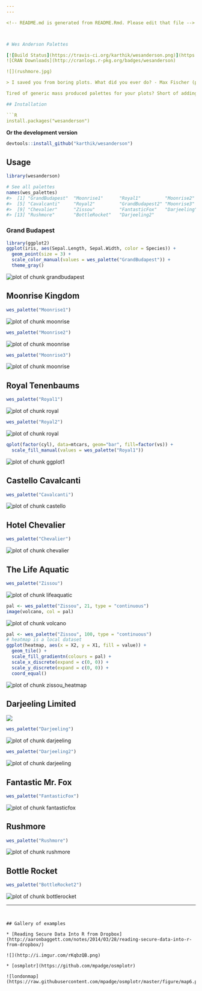 ```yaml
---
---

<!-- README.md is generated from README.Rmd. Please edit that file -->



# Wes Anderson Palettes

[![Build Status](https://travis-ci.org/karthik/wesanderson.png)](https://travis-ci.org/karthik/wesanderson)  
![CRAN Downloads](http://cranlogs.r-pkg.org/badges/wesanderson)

![](rushmore.jpg)

> I saved you from boring plots. What did you ever do? - Max Fischer (probably)

Tired of generic mass produced palettes for your plots? Short of adding an owl and dressing up your plot in a bowler hat, here's the most indie thing you can do to one. First round of palettes derived from the amazing Tumblr blog [Wes Anderson Palettes.](http://wesandersonpalettes.tumblr.com/)

## Installation

```R
install.packages("wesanderson")
```

__Or the development version__

```R
devtools::install_github("karthik/wesanderson")
```

## Usage


```r
library(wesanderson)

# See all palettes
names(wes_palettes)
#>  [1] "GrandBudapest"  "Moonrise1"      "Royal1"         "Moonrise2"     
#>  [5] "Cavalcanti"     "Royal2"         "GrandBudapest2" "Moonrise3"     
#>  [9] "Chevalier"      "Zissou"         "FantasticFox"   "Darjeeling"    
#> [13] "Rushmore"       "BottleRocket"   "Darjeeling2"
```

### Grand Budapest


```r
library(ggplot2)
ggplot(iris, aes(Sepal.Length, Sepal.Width, color = Species)) + 
  geom_point(size = 3) + 
  scale_color_manual(values = wes_palette("GrandBudapest")) + 
  theme_gray()
```

![plot of chunk grandbudapest](figure/grandbudapest-1.png)

## Moonrise Kingdom


```r
wes_palette("Moonrise1")
```

![plot of chunk moonrise](figure/moonrise-1.png)

```r
wes_palette("Moonrise2")
```

![plot of chunk moonrise](figure/moonrise-2.png)

```r
wes_palette("Moonrise3")
```

![plot of chunk moonrise](figure/moonrise-3.png)

## Royal Tenenbaums


```r
wes_palette("Royal1")
```

![plot of chunk royal](figure/royal-1.png)

```r
wes_palette("Royal2")
```

![plot of chunk royal](figure/royal-2.png)


```r
qplot(factor(cyl), data=mtcars, geom="bar", fill=factor(vs)) + 
  scale_fill_manual(values = wes_palette("Royal1"))
```

![plot of chunk ggplot1](figure/ggplot1-1.png)

## Castello Cavalcanti


```r
wes_palette("Cavalcanti")
```

![plot of chunk castello](figure/castello-1.png)

## Hotel Chevalier


```r
wes_palette("Chevalier")
```

![plot of chunk chevalier](figure/chevalier-1.png)

## The Life Aquatic


```r
wes_palette("Zissou")
```

![plot of chunk lifeaquatic](figure/lifeaquatic-1.png)


```r
pal <- wes_palette("Zissou", 21, type = "continuous")
image(volcano, col = pal)
```

![plot of chunk volcano](figure/volcano-1.png)


```r
pal <- wes_palette("Zissou", 100, type = "continuous")
# heatmap is a local dataset
ggplot(heatmap, aes(x = X2, y = X1, fill = value)) +
  geom_tile() + 
  scale_fill_gradientn(colours = pal) + 
  scale_x_discrete(expand = c(0, 0)) +
  scale_y_discrete(expand = c(0, 0)) + 
  coord_equal() 
```

![plot of chunk zissou_heatmap](figure/zissou_heatmap-1.png)

## Darjeeling Limited

![](http://i.imgur.com/Z2nJvOG.jpg)


```r
wes_palette("Darjeeling")
```

![plot of chunk darjeeling](figure/darjeeling-1.png)

```r
wes_palette("Darjeeling2")
```

![plot of chunk darjeeling](figure/darjeeling-2.png)

## Fantastic Mr. Fox


```r
wes_palette("FantasticFox")
```

![plot of chunk fantasticfox](figure/fantasticfox-1.png)

## Rushmore


```r
wes_palette("Rushmore")
```

![plot of chunk rushmore](figure/rushmore-1.png)

## Bottle Rocket


```r
wes_palette("BottleRocket2")
```

![plot of chunk bottlerocket](figure/bottlerocket-1.png)

---
```


## Gallery of examples

* [Reading Secure Data Into R from Dropbox](http://aaronbaggett.com/notes/2014/03/28/reading-secure-data-into-r-from-dropbox/)

![](http://i.imgur.com/rKqbzQB.png)

* [osmplotr](https://github.com/mpadge/osmplotr)

![londonmap](https://raw.githubusercontent.com/mpadge/osmplotr/master/figure/map6.png)

